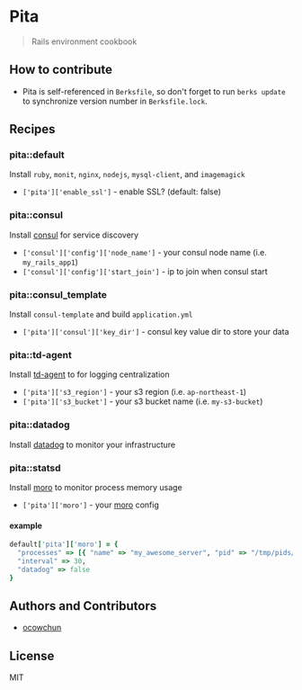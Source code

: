 # Pita

> Rails environment cookbook

## How to contribute

* Pita is self-referenced in `Berksfile`, so don't forget to run `berks update` to synchronize version number in `Berksfile.lock`.

## Recipes

### pita::default

Install `ruby`, `monit`, `nginx`, `nodejs`, `mysql-client`, and `imagemagick`

* `['pita']['enable_ssl']` - enable SSL? (default: false)

### pita::consul

Install [consul](https://www.consul.io/) for service discovery

* `['consul']['config']['node_name']` - your consul node name (i.e. `my_rails_app1`)
* `['consul']['config']['start_join']` - ip to join when consul start

### pita::consul_template

Install `consul-template` and build `application.yml`

* `['pita']['consul']['key_dir']` - consul key value dir to store your data

### pita::td-agent

Install [td-agent](https://www.consul.io/) to for logging centralization

* `['pita']['s3_region']` - your s3 region (i.e. `ap-northeast-1`)
* `['pita']['s3_bucket']` - your s3 bucket name (i.e. `my-s3-bucket`)     

### pita::datadog

Install [datadog](https://www.datadoghq.com/) to monitor your infrastructure

### pita::statsd

Install [moro](https://github.com/sudo-recruit/moro) to monitor process memory usage

* `['pita']['moro']` - your [moro](https://github.com/sudo-recruit/moro) config

#### example

```ruby
default['pita']['moro'] = {
  "processes" => [{ "name" => "my_awesome_server", "pid" => "/tmp/pids/server.pid" }],
  "interval" => 30,
  "datadog" => false
}
```

## Authors and Contributors

* [ocowchun](ocowchun@gmail.com)

## License

MIT
